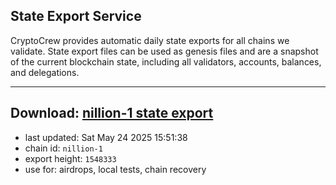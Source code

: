 ## State Export Service
CryptoCrew provides automatic daily state exports for all chains we validate. State export files can be used as genesis files and are a snapshot of the current blockchain state, including all validators, accounts, balances, and delegations.

---
**Download: [nillion-1 state export](https://ccv-s3.nbg1.your-objectstorage.com/SERVICE/nillion/nillion-1_export_1548333.json)**
---

- last updated: Sat May 24 2025 15:51:38
- chain id: `nillion-1`
- export height: `1548333`
- use for: airdrops, local tests, chain recovery

